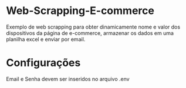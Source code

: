 # Web-Scrapping-E-commerce
Exemplo de web scrapping para obter dinamicamente nome e valor dos dispositivos da página de e-commerce, armazenar os dados em uma planilha excel e enviar por email.


# Configurações
Email e Senha devem ser inseridos no arquivo .env
